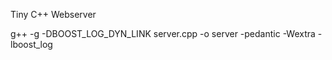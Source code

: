 Tiny C++ Webserver 

g++ -g -DBOOST_LOG_DYN_LINK   server.cpp -o server -pedantic -Wextra   -lboost_log


